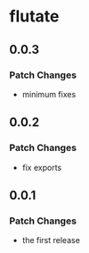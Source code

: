 # flutate

## 0.0.3

### Patch Changes

- minimum fixes

## 0.0.2

### Patch Changes

- fix exports

## 0.0.1

### Patch Changes

- the first release
